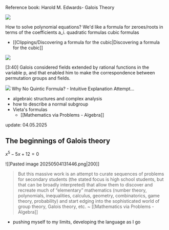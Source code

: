 Reference book: Harold M. Edwards- Galois Theory

![](https://youtu.be/cxNq-hQwvn0)

How to solve polynomial equations?
We'd like a formula for zeroes/roots in terms of the coefficients a_i.
quadratic formulas
cubic formulas
- [[Clippings/Discovering a formula for the cubic|Discovering a formula for the cubic]]

![](https://youtu.be/pdYe4BKcm74)

[3:40] Galois considered fields extended by rational functions in the variable p, and that enabled him to make the correspondence between permutation groups and fields.

![](https://youtu.be/qOHkF26EKfg)
Why No Quintic Formula? - Intuitive Explanation Attempt...

- algebraic structures and complex analysis
- how to describe a normal subgroup
- Vieta's formulas
	- [[Mathematics via Problems - Algebra]]

update: 04.05.2025
## The beginnings of Galois theory

$x^5-5 x+12=0$

![[Pasted image 20250504131446.png|200]]

> But this massive work is an attempt to curate sequences of problems for secondary students (the stated focus is high school students, but that can be broadly interpreted) that allow them to discover and recreate much of “elementary” mathematics (number theory, polynomials, inequalities, calculus, geometry, combinatorics, game theory, probability) and start edging into the sophisticated world of group theory, Galois theory, etc. ~ [[Mathematics via Problems - Algebra]]

- pushing myself to my limits, developing the language as I go